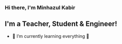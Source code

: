 ### Hi there, I'm Minhazul Kabir 

## I'm a Teacher, Student & Engineer!

- 🌱 I’m currently learning everything 🤣
